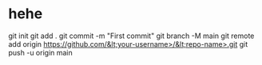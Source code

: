 # hehe
git init git add . git commit -m "First commit" git branch -M main git remote add origin https://github.com/&lt;your-username>/&lt;repo-name>.git git push -u origin main
